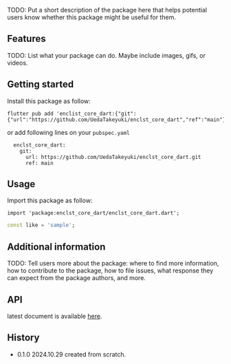 <!--
This README describes the package. If you publish this package to pub.dev,
this README's contents appear on the landing page for your package.

For information about how to write a good package README, see the guide for
[writing package pages](https://dart.dev/tools/pub/writing-package-pages).

For general information about developing packages, see the Dart guide for
[creating packages](https://dart.dev/guides/libraries/create-packages)
and the Flutter guide for
[developing packages and plugins](https://flutter.dev/to/develop-packages).
-->

TODO: Put a short description of the package here that helps potential users
know whether this package might be useful for them.

## Features

TODO: List what your package can do. Maybe include images, gifs, or videos.

## Getting started
Install this package as follow:

```
flutter pub add 'enclist_core_dart:{"git":{"url":"https://github.com/UedaTakeyuki/enclst_core_dart","ref":"main"}}'
```

or add following lines on your ```pubspec.yaml```

```
  enclst_core_dart:
    git:
      url: https://github.com/UedaTakeyuki/enclst_core_dart.git
      ref: main
```
## Usage

Import this package as follow:
```
import 'package:enclst_core_dart/enclst_core_dart.dart';
```


```dart
const like = 'sample';
```

## Additional information

TODO: Tell users more about the package: where to find more information, how to
contribute to the package, how to file issues, what response they can expect
from the package authors, and more.

## API
latest document is available [here](https://uedatakeyuki.github.io/enclst_core_dart/).

## History
- 0.1.0 2024.10.29 created from scratch.